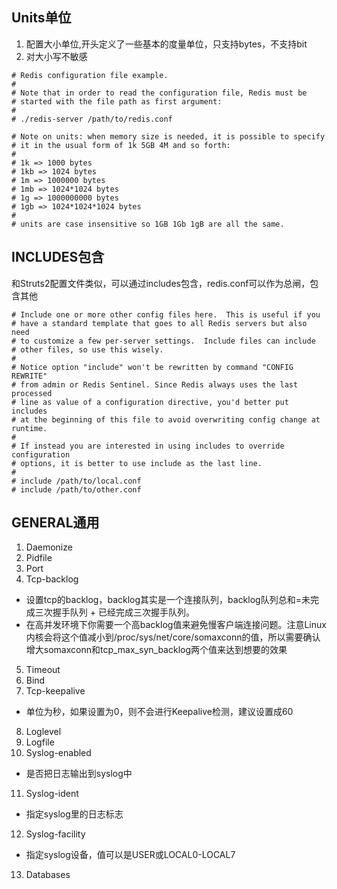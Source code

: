 
## Units单位
1. 配置大小单位,开头定义了一些基本的度量单位，只支持bytes，不支持bit
2. 对大小写不敏感
```
# Redis configuration file example.
#
# Note that in order to read the configuration file, Redis must be
# started with the file path as first argument:
#
# ./redis-server /path/to/redis.conf

# Note on units: when memory size is needed, it is possible to specify
# it in the usual form of 1k 5GB 4M and so forth:
#
# 1k => 1000 bytes
# 1kb => 1024 bytes
# 1m => 1000000 bytes
# 1mb => 1024*1024 bytes
# 1g => 1000000000 bytes
# 1gb => 1024*1024*1024 bytes
#
# units are case insensitive so 1GB 1Gb 1gB are all the same.
```

## INCLUDES包含
和Struts2配置文件类似，可以通过includes包含，redis.conf可以作为总闸，包含其他
```
# Include one or more other config files here.  This is useful if you
# have a standard template that goes to all Redis servers but also need
# to customize a few per-server settings.  Include files can include
# other files, so use this wisely.
#
# Notice option "include" won't be rewritten by command "CONFIG REWRITE"
# from admin or Redis Sentinel. Since Redis always uses the last processed
# line as value of a configuration directive, you'd better put includes
# at the beginning of this file to avoid overwriting config change at runtime.
#
# If instead you are interested in using includes to override configuration
# options, it is better to use include as the last line.
#
# include /path/to/local.conf
# include /path/to/other.conf
```

## GENERAL通用
1. Daemonize
2. Pidfile
3. Port
4. Tcp-backlog
- 设置tcp的backlog，backlog其实是一个连接队列，backlog队列总和=未完成三次握手队列 + 已经完成三次握手队列。<br>
- 在高并发环境下你需要一个高backlog值来避免慢客户端连接问题。注意Linux内核会将这个值减小到/proc/sys/net/core/somaxconn的值，所以需要确认增大somaxconn和tcp_max_syn_backlog两个值来达到想要的效果
5. Timeout
6. Bind
7. Tcp-keepalive
- 单位为秒，如果设置为0，则不会进行Keepalive检测，建议设置成60
8. Loglevel
9. Logfile
10. Syslog-enabled
- 是否把日志输出到syslog中
11. Syslog-ident
- 指定syslog里的日志标志
12. Syslog-facility
- 指定syslog设备，值可以是USER或LOCAL0-LOCAL7
13. Databases